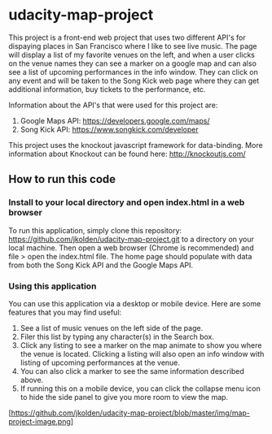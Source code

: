 # udacity-map-project

This project is a front-end web project that uses two different API's for dispaying places in San Francisco where I like to see live music. The page will display a list of my favorite venues on the left, and when a user clicks on the venue names they can see a marker on a google map and can also see a list of upcoming performances in the info window. They can click on any event and will be taken to the Song Kick web page where they can get additional information, buy tickets to the performance, etc.

Information about the API's that were used for this project are:
1. Google Maps API: https://developers.google.com/maps/
2. Song Kick API: https://www.songkick.com/developer

This project uses the knockout javascript framework for data-binding. More information about Knockout can be found here: http://knockoutjs.com/

## How to run this code

### Install to your local directory and open index.html in a web browser

To run this application, simply clone this repository: https://github.com/jkolden/udacity-map-project.git to a directory on your local machine. Then open a web browser (Chrome is recommended) and file > open the index.html file. The home page should populate with data from both the Song Kick API and the Google Maps API. 

### Using this application

You can use this application via a desktop or mobile device. Here are some features that you may find useful:

1. See a list of music venues on the left side of the page.
2. Filer this list by typing any character(s) in the Search box.
3. Click any listing to see a marker on the map animate to show you where the venue is located. Clicking a listing will also open an info window with listing of upcoming performances at the venue.
4. You can also click a marker to see the same information described above.
5. If running this on a mobile device, you can click the collapse menu icon to hide the side panel to give you more room to view the map.

[https://github.com/jkolden/udacity-map-project/blob/master/img/map-project-image.png]

